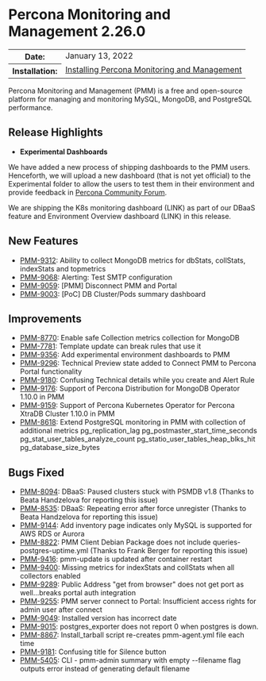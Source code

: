 # Percona Monitoring and Management 2.26.0

<table class="docutils field-list" frame="void" rules="none">
  <colgroup>
    <col class="field-name">
    <col class="field-body">
  </colgroup>
  <tbody valign="top">
    <tr class="field-odd field">
      <th class="field-name">Date:</th>
      <td class="field-body">January 13, 2022</td>
    </tr>
    <tr class="field-even field">
      <th class="field-name">Installation:</th>
      <td class="field-body">
        <a class="reference external" href="https://www.percona.com/software/pmm/quickstart">Installing Percona Monitoring and Management</a></td>
    </tr>
  </tbody>
</table>

Percona Monitoring and Management (PMM) is a free and open-source platform for managing and monitoring MySQL, MongoDB, and PostgreSQL performance.

## Release Highlights
- **Experimental Dashboards**

We have added a new process of shipping dashboards to the PMM users. Henceforth, we will upload a new dashboard (that is not yet official) to the Experimental folder to allow the users to test them in their environment and provide feedback in [Percona Community Forum](https://forums.percona.com/c/percona-monitoring-and-management-pmm/30/none).

We are shipping the K8s monitoring dashboard (LINK) as part of our DBaaS feature and Environment Overview dashboard (LINK) in this release.
## New Features

* [PMM-9312](https://jira.percona.com/browse/PMM-9312): Ability to collect MongoDB metrics for dbStats, collStats, indexStats and topmetrics
* [PMM-9068](https://jira.percona.com/browse/PMM-9068): Alerting: Test SMTP configuration
* [PMM-9059](https://jira.percona.com/browse/PMM-9059): [PMM] Disconnect PMM and Portal
* [PMM-9003](https://jira.percona.com/browse/PMM-9003): [PoC] DB Cluster/Pods summary dashboard



## Improvements

* [PMM-8770](https://jira.percona.com/browse/PMM-8770): Enable safe Collection metrics collection for MongoDB
* [PMM-7781](https://jira.percona.com/browse/PMM-7781): Template update can break rules that use it
* [PMM-9356](https://jira.percona.com/browse/PMM-9356): Add experimental environment dashboards to PMM
* [PMM-9296](https://jira.percona.com/browse/PMM-9296): Technical Preview state added to Connect PMM to Percona Portal functionality
* [PMM-9180](https://jira.percona.com/browse/PMM-9180): Confusing Technical details while you create and Alert Rule
* [PMM-9176](https://jira.percona.com/browse/PMM-9176): Support of Percona Distribution for MongoDB Operator 1.10.0 in PMM
* [PMM-9159](https://jira.percona.com/browse/PMM-9159): Support of Percona Kubernetes Operator for Percona XtraDB Cluster 1.10.0 in PMM
* [PMM-8618](https://jira.percona.com/browse/PMM-8618): Extend PostgreSQL monitoring in PMM with collection of additional metrics pg_replication_lag
  pg_postmaster_start_time_seconds
  pg_stat_user_tables_analyze_count
  pg_statio_user_tables_heap_blks_hit
  pg_database_size_bytes



## Bugs Fixed

* [PMM-8094](https://jira.percona.com/browse/PMM-8094): DBaaS: Paused clusters stuck with PSMDB v1.8 (Thanks to Beata Handzelova for reporting this issue)
* [PMM-8535](https://jira.percona.com/browse/PMM-8535): DBaaS: Repeating error after force unregister (Thanks to Beata Handzelova for reporting this issue)
* [PMM-9144](https://jira.percona.com/browse/PMM-9144): Add inventory page indicates only MySQL is supported for AWS RDS or Aurora
* [PMM-8822](https://jira.percona.com/browse/PMM-8822): PMM Client Debian Package does not include queries-postgres-uptime.yml (Thanks to Frank Berger for reporting this issue)
* [PMM-9416](https://jira.percona.com/browse/PMM-9416): pmm-update is updated after container restart
* [PMM-9400](https://jira.percona.com/browse/PMM-9400): Missing metrics for indexStats and collStats when all collectors enabled
* [PMM-9289](https://jira.percona.com/browse/PMM-9289): Public Address "get from browser" does not get port as well...breaks portal auth integration
* [PMM-9255](https://jira.percona.com/browse/PMM-9255): PMM server connect to Portal: Insufficient access rights for admin user after connect
* [PMM-9049](https://jira.percona.com/browse/PMM-9049): Installed version has incorrect date
* [PMM-9015](https://jira.percona.com/browse/PMM-9015): postgres_exporter does not report 0 when postgres is down.
* [PMM-8867](https://jira.percona.com/browse/PMM-8867): Install_tarball script re-creates pmm-agent.yml file each time
* [PMM-9181](https://jira.percona.com/browse/PMM-9181): Confusing title for Silence button
* [PMM-5405](https://jira.percona.com/browse/PMM-5405): CLI - pmm-admin summary with empty --filename flag outputs error instead of generating default filename


